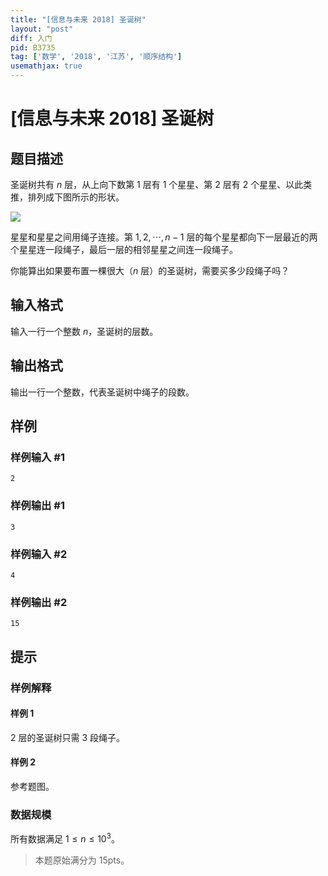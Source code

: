 ```yaml
---
title: "[信息与未来 2018] 圣诞树"
layout: "post"
diff: 入门
pid: B3735
tag: ['数学', '2018', '江苏', '顺序结构']
usemathjax: true
---
```


# [信息与未来 2018] 圣诞树
## 题目描述

圣诞树共有 $n$ 层，从上向下数第 $1$ 层有 $1$ 个星星、第 $2$ 层有 $2$ 个星星、以此类推，排列成下图所示的形状。

![](https://cdn.luogu.com.cn/upload/image_hosting/gnp9d7er.png)

星星和星星之间用绳子连接。第 $1,2,\cdots, n - 1$ 层的每个星星都向下一层最近的两个星星连一段绳子，最后一层的相邻星星之间连一段绳子。

你能算出如果要布置一棵很大（$n$ 层）的圣诞树，需要买多少段绳子吗？
## 输入格式

输入一行一个整数 $n$，圣诞树的层数。
## 输出格式

输出一行一个整数，代表圣诞树中绳子的段数。
## 样例

### 样例输入 #1
```
2
```
### 样例输出 #1
```
3
```
### 样例输入 #2
```
4
```
### 样例输出 #2
```
15
```
## 提示

### 样例解释
#### 样例 $1$
$2$ 层的圣诞树只需 $3$ 段绳⼦。
#### 样例 $2$
参考题图。
### 数据规模
所有数据满足 $1 ≤ n ≤ 10^3$。
> 本题原始满分为 $15\text{pts}$。
